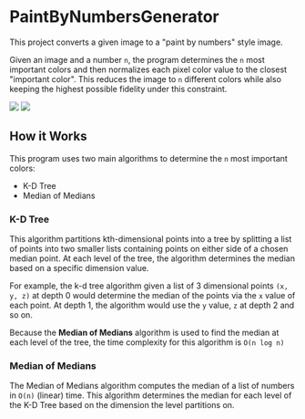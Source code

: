# PaintByNumbersGenerator

This project converts a given image to a "paint by numbers" style image.

Given an image and a number `n`, the program determines the `n` most important colors and then 
normalizes each pixel color value to the closest "important color". This reduces the image to `n` 
different colors while also keeping the highest possible fidelity under this constraint.

![](src/main/resources/lighthouse.jpg)
![](src/main/resources/lighthouse.jpg.png)

## How it Works

This program uses two main algorithms to determine the `n` most important colors:
- K-D Tree
- Median of Medians

### K-D Tree

This algorithm partitions kth-dimensional points into a tree by splitting a list of points into two
smaller lists containing points on either side of a chosen median point. At each level of the tree,
the algorithm determines the median based on a specific dimension value.

For example, the k-d tree algorithm given a list of 3 dimensional points `(x, y, z)` at depth 0 
would determine the median of the points via the `x` value of each point. At depth 1, the algorithm 
would use the `y` value, `z` at depth 2 and so on.

Because the **Median of Medians** algorithm is used to find the median at each level of the tree,
the time complexity for this algorithm is `O(n log n)`

### Median of Medians

The Median of Medians algorithm computes the median of a list of numbers in `O(n)` (linear) time.
This algorithm determines the median for each level of the K-D Tree based on the dimension the level
partitions on.